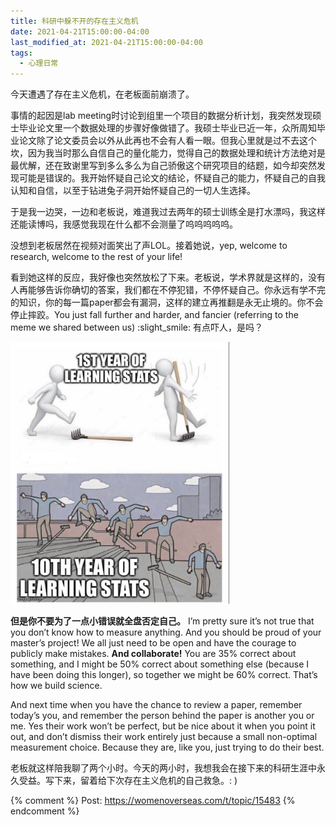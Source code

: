 ```yaml
---
title: 科研中躲不开的存在主义危机
date: 2021-04-21T15:00:00-04:00
last_modified_at: 2021-04-21T15:00:00-04:00
tags:
  - 心理日常
---
```


今天遭遇了存在主义危机，在老板面前崩溃了。

<!--more-->

事情的起因是lab meeting时讨论到组里一个项目的数据分析计划，我突然发现硕士毕业论文里一个数据处理的步骤好像做错了。我硕士毕业已近一年，众所周知毕业论文除了论文委员会以外从此再也不会有人看一眼。但我心里就是过不去这个坎，因为我当时那么自信自己的量化能力，觉得自己的数据处理和统计方法绝对是最优解，还在致谢里写到多么多么为自己骄傲这个研究项目的结题，如今却突然发现可能是错误的。我开始怀疑自己论文的结论，怀疑自己的能力，怀疑自己的自我认知和自信，以至于钻进兔子洞开始怀疑自己的一切人生选择。

于是我一边哭，一边和老板说，难道我过去两年的硕士训练全是打水漂吗，我这样还能读博吗，我感觉我现在什么都不会测量了呜呜呜呜呜。

没想到老板居然在视频对面笑出了声LOL。接着她说，yep, welcome to research, welcome to the rest of your life!

看到她这样的反应，我好像也突然放松了下来。老板说，学术界就是这样的，没有人再能够告诉你确切的答案，我们都在不停犯错，不停怀疑自己。你永远有学不完的知识，你的每一篇paper都会有漏洞，这样的建立再推翻是永无止境的。你不会停止摔跤。You just fall further and harder, and fancier (referring to the meme we shared between us) :slight_smile: 有点吓人，是吗？

<img src="https://raw.githubusercontent.com/samsmerrygoround/samsmerrygoround.github.io/main/assets/images/fall-fancier.jpeg" alt="fall-fancier" width="350"/>

**但是你不要为了一点小错误就全盘否定自己。** I’m pretty sure it’s not true that you don’t know how to measure anything. And you should be proud of your master’s project! We all just need to be open and have the courage to publicly make mistakes. **And collaborate!** You are 35% correct about something, and I might be 50% correct about something else (because I have been doing this longer), so together we might be 60% correct. That’s how we build science.

And next time when you have the chance to review a paper, remember today’s you, and remember the person behind the paper is another you or me. Yes their work won’t be perfect, but be nice about it when you point it out, and don’t dismiss their work entirely just because a small non-optimal measurement choice. Because they are, like you, just trying to do their best.

老板就这样陪我聊了两个小时。今天的两小时，我想我会在接下来的科研生涯中永久受益。写下来，留着给下次存在主义危机的自己救急。: )

{% comment %}
Post: https://womenoverseas.com/t/topic/15483
{% endcomment %}
